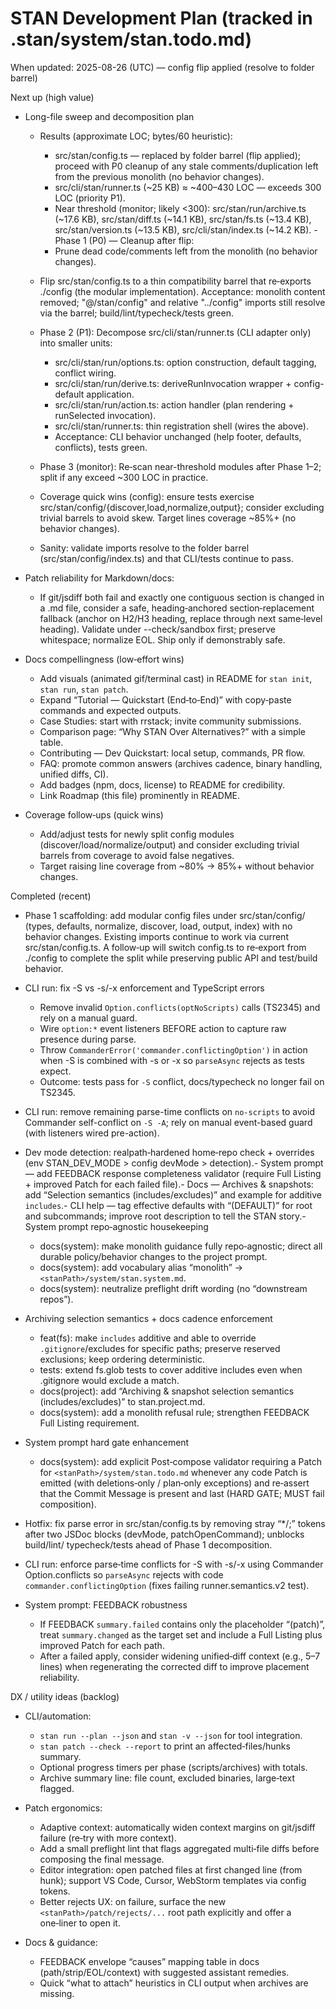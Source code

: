 # STAN Development Plan (tracked in .stan/system/stan.todo.md)

When updated: 2025-08-26 (UTC) — config flip applied (resolve to folder barrel)

Next up (high value)

- Long-file sweep and decomposition plan
  - Results (approximate LOC; bytes/60 heuristic):
    - src/stan/config.ts — replaced by folder barrel (flip applied); proceed with P0 cleanup of any stale comments/duplication left from the previous monolith (no behavior changes).
    - src/cli/stan/runner.ts (~25 KB) ≈ ~400–430 LOC — exceeds 300 LOC (priority P1).
    - Near threshold (monitor; likely <300): src/stan/run/archive.ts (~17.6 KB), src/stan/diff.ts (~14.1 KB),
      src/stan/fs.ts (~13.4 KB), src/stan/version.ts (~13.5 KB), src/cli/stan/index.ts (~14.2 KB).  - Phase 1 (P0) — Cleanup after flip:
    - Prune dead code/comments left from the monolith (no behavior changes).
  - Flip src/stan/config.ts to a thin compatibility barrel that re‑exports ./config
    (the modular implementation). Acceptance: monolith content removed; "@/stan/config" and
    relative "../config" imports still resolve via the barrel; build/lint/typecheck/tests green.
  - Phase 2 (P1): Decompose src/cli/stan/runner.ts (CLI adapter only) into smaller units:
    - src/cli/stan/run/options.ts: option construction, default tagging, conflict wiring.
    - src/cli/stan/run/derive.ts: deriveRunInvocation wrapper + config-default application.
    - src/cli/stan/run/action.ts: action handler (plan rendering + runSelected invocation).
    - src/cli/stan/runner.ts: thin registration shell (wires the above).
    - Acceptance: CLI behavior unchanged (help footer, defaults, conflicts), tests green.
  - Phase 3 (monitor): Re‑scan near-threshold modules after Phase 1–2; split if any exceed ~300 LOC in practice.
  - Coverage quick wins (config): ensure tests exercise src/stan/config/{discover,load,normalize,output}; consider excluding trivial barrels to avoid skew. Target lines coverage ~85%+ (no behavior changes).

  - Sanity: validate imports resolve to the folder barrel (src/stan/config/index.ts) and that CLI/tests continue to pass.

- Patch reliability for Markdown/docs:
  - If git/jsdiff both fail and exactly one contiguous section is changed in a    .md file, consider a safe, heading‑anchored section‑replacement fallback
    (anchor on H2/H3 heading, replace through next same‑level heading).
    Validate under --check/sandbox first; preserve whitespace; normalize EOL.
    Ship only if demonstrably safe.

- Docs compellingness (low‑effort wins)
  - Add visuals (animated gif/terminal cast) in README for `stan init`, `stan run`, `stan patch`.
  - Expand “Tutorial — Quickstart (End‑to‑End)” with copy‑paste commands and expected outputs.
  - Case Studies: start with rrstack; invite community submissions.
  - Comparison page: “Why STAN Over Alternatives?” with a simple table.
  - Contributing — Dev Quickstart: local setup, commands, PR flow.
  - FAQ: promote common answers (archives cadence, binary handling, unified diffs, CI).
  - Add badges (npm, docs, license) to README for credibility.
  - Link Roadmap (this file) prominently in README.

- Coverage follow‑ups (quick wins)
  - Add/adjust tests for newly split config modules (discover/load/normalize/output)
    and consider excluding trivial barrels from coverage to avoid false negatives.
  - Target raising line coverage from ~80% → 85%+ without behavior changes.

Completed (recent)

- Phase 1 scaffolding: add modular config files under src/stan/config/ (types, defaults,
  normalize, discover, load, output, index) with no behavior changes. Existing
  imports continue to work via current src/stan/config.ts. A follow‑up will switch
  config.ts to re‑export from ./config to complete the split while preserving
  public API and test/build behavior.

- CLI run: fix -S vs -s/-x enforcement and TypeScript errors
  - Remove invalid `Option.conflicts(optNoScripts)` calls (TS2345) and rely on a manual guard.
  - Wire `option:*` event listeners BEFORE action to capture raw presence during parse.
  - Throw `CommanderError('commander.conflictingOption')` in action when -S is combined with -s or -x so `parseAsync` rejects as tests expect.
  - Outcome: tests pass for `-S` conflict, docs/typecheck no longer fail on TS2345.

- CLI run: remove remaining parse-time conflicts on `no-scripts` to avoid Commander self-conflict on `-S -A`; rely on manual event-based guard (with listeners wired pre-action).

- Dev mode detection: realpath‑hardened home‑repo check + overrides
  (env STAN_DEV_MODE > config devMode > detection).- System prompt — add FEEDBACK response completeness validator (require Full Listing + improved Patch for each failed file).- Docs — Archives & snapshots: add “Selection semantics (includes/excludes)” and example for additive `includes`.- CLI help — tag effective defaults with “(DEFAULT)” for root and subcommands; improve root description to tell the STAN story.- System prompt repo‑agnostic housekeeping
  - docs(system): make monolith guidance fully repo‑agnostic; direct all
    durable policy/behavior changes to the project prompt.
  - docs(system): add vocabulary alias “monolith” → `<stanPath>/system/stan.system.md`.
  - docs(system): neutralize preflight drift wording (no “downstream repos”).

- Archiving selection semantics + docs cadence enforcement
  - feat(fs): make `includes` additive and able to override `.gitignore`/excludes for specific paths; preserve reserved exclusions; keep ordering deterministic.
  - tests: extend fs.glob tests to cover additive includes even when .gitignore would exclude a match.
  - docs(project): add “Archiving & snapshot selection semantics (includes/excludes)” to stan.project.md.
  - docs(system): add a monolith refusal rule; strengthen FEEDBACK Full Listing requirement.

- System prompt hard gate enhancement
  - docs(system): add explicit Post‑compose validator requiring a Patch for
    `<stanPath>/system/stan.todo.md` whenever any code Patch is emitted
    (with deletions‑only / plan‑only exceptions) and re‑assert that the
    Commit Message is present and last (HARD GATE; MUST fail composition).
- Hotfix: fix parse error in src/stan/config.ts by removing stray “\*/;” tokens
  after two JSDoc blocks (devMode, patchOpenCommand); unblocks build/lint/
  typecheck/tests ahead of Phase 1 decomposition.
- CLI run: enforce parse‑time conflicts for -S with -s/-x using Commander
  Option.conflicts so `parseAsync` rejects with code
  `commander.conflictingOption` (fixes failing
  runner.semantics.v2 test).
- System prompt: FEEDBACK robustness
  - If FEEDBACK `summary.failed` contains only the placeholder “(patch)”, treat
    `summary.changed` as the target set and include a Full Listing plus improved
    Patch for each path.
  - After a failed apply, consider widening unified‑diff context (e.g., 5–7 lines)
    when regenerating the corrected diff to improve placement reliability.

DX / utility ideas (backlog)

- CLI/automation:
  - `stan run --plan --json` and `stan -v --json` for tool integration.
  - `stan patch --check --report` to print an affected‑files/hunks summary.
  - Optional progress timers per phase (scripts/archives) with totals.
  - Archive summary line: file count, excluded binaries, large‑text flagged.

- Patch ergonomics:
  - Adaptive context: automatically widen context margins on git/jsdiff failure (re‑try with more context).
  - Add a small preflight lint that flags aggregated multi‑file diffs before composing the final message.
  - Editor integration: open patched files at first changed line (from hunk);
    support VS Code, Cursor, WebStorm templates via config tokens.
  - Better rejects UX: on failure, surface the new `<stanPath>/patch/rejects/...` root path explicitly and offer a one‑liner to open it.

- Docs & guidance:
  - FEEDBACK envelope “causes” mapping table in docs (path/strip/EOL/context) with suggested assistant remedies.
  - Quick “what to attach” heuristics in CLI output when archives are missing.
